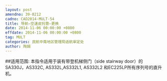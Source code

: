 ```yaml
---
layout: post
amendno: 39-8212
cadno: CAD2014-MULT-54
title: 导航—空速皮托管—更换
date: 2014-11-06 00:00:00 +0800
effdate: 2014-11-06 00:00:00 +0800
tag: MULT
categories: 民航中南地区管理局适航审定处
author: 陶娟
---
```


##适用范围:
本指令适用于装有带登机梯侧门（side stairway door）的SA330J，AS332C, AS332L,AS332L1, AS332L2 和EC225LP所有序列号的直升机。

